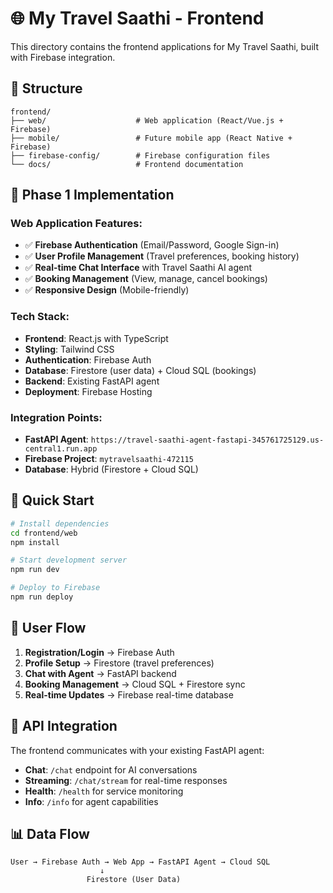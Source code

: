 # 🌐 My Travel Saathi - Frontend

This directory contains the frontend applications for My Travel Saathi, built with Firebase integration.

## 📁 Structure

```
frontend/
├── web/                    # Web application (React/Vue.js + Firebase)
├── mobile/                 # Future mobile app (React Native + Firebase)
├── firebase-config/        # Firebase configuration files
└── docs/                   # Frontend documentation
```

## 🎯 Phase 1 Implementation

### **Web Application Features:**
- ✅ **Firebase Authentication** (Email/Password, Google Sign-in)
- ✅ **User Profile Management** (Travel preferences, booking history)
- ✅ **Real-time Chat Interface** with Travel Saathi AI agent
- ✅ **Booking Management** (View, manage, cancel bookings)
- ✅ **Responsive Design** (Mobile-friendly)

### **Tech Stack:**
- **Frontend**: React.js with TypeScript
- **Styling**: Tailwind CSS
- **Authentication**: Firebase Auth
- **Database**: Firestore (user data) + Cloud SQL (bookings)
- **Backend**: Existing FastAPI agent
- **Deployment**: Firebase Hosting

### **Integration Points:**
- **FastAPI Agent**: `https://travel-saathi-agent-fastapi-345761725129.us-central1.run.app`
- **Firebase Project**: `mytravelsaathi-472115`
- **Database**: Hybrid (Firestore + Cloud SQL)

## 🚀 Quick Start

```bash
# Install dependencies
cd frontend/web
npm install

# Start development server
npm run dev

# Deploy to Firebase
npm run deploy
```

## 📱 User Flow

1. **Registration/Login** → Firebase Auth
2. **Profile Setup** → Firestore (travel preferences)
3. **Chat with Agent** → FastAPI backend
4. **Booking Management** → Cloud SQL + Firestore sync
5. **Real-time Updates** → Firebase real-time database

## 🔗 API Integration

The frontend communicates with your existing FastAPI agent:
- **Chat**: `/chat` endpoint for AI conversations
- **Streaming**: `/chat/stream` for real-time responses
- **Health**: `/health` for service monitoring
- **Info**: `/info` for agent capabilities

## 📊 Data Flow

```
User → Firebase Auth → Web App → FastAPI Agent → Cloud SQL
                    ↓
                 Firestore (User Data)
```
